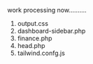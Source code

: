 work processing now..........
1. output.css
2. dashboard-sidebar.php
3. finance.php
4. head.php
5. tailwind.confg.js